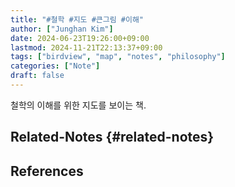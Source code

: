 ```yaml
---
title: "#철학 #지도 #큰그림 #이해"
author: ["Junghan Kim"]
date: 2024-06-23T19:26:00+09:00
lastmod: 2024-11-21T22:13:37+09:00
tags: ["birdview", "map", "notes", "philosophy"]
categories: ["Note"]
draft: false
---
```


철학의 이해를 위한 지도를 보이는 책.


## Related-Notes {#related-notes}

## References

<style>.csl-entry{text-indent: -1.5em; margin-left: 1.5em;}</style><div class="csl-bib-body">
</div>
